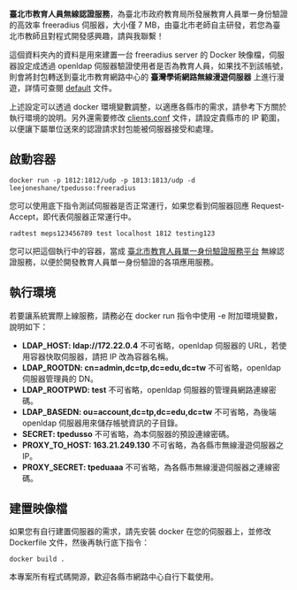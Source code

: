 __臺北市教育人員無線認證服務__，為臺北市政府教育局所發展教育人員單一身份驗證的高效率 freeradius 伺服器，大小僅 7 MB，由臺北市老師自主研發，若您為臺北市教師且對程式開發感興趣，請與我聯繫！

這個資料夾內的資料是用來建置一台 freeradius server 的 Docker 映像檔，伺服器設定成透過 openldap 伺服器驗證使用者是否為教育人員，如果找不到該帳號，則會將封包轉送到臺北市教育網路中心的 __臺灣學術網路無線漫遊伺服器__ 上進行漫遊，詳情可查閱 [default](https://github.com/leejoneshane/tpeduSSO/tree/master/freeradius/default) 文件。

上述設定可以透過 docker 環境變數調整，以適應各縣市的需求，請參考下方關於執行環境的說明。另外還需要修改 [clients.conf](https://github.com/leejoneshane/tpeduSSO/tree/master/freeradius/clients.conf) 文件，請設定貴縣市的 IP 範圍，以便讓下屬單位送來的認證請求封包能被伺服器接受和處理。

## 啟動容器
```
docker run -p 1812:1812/udp -p 1813:1813/udp -d leejoneshane/tpedusso:freeradius
```

您可以使用底下指令測試伺服器是否正常運行，如果您看到伺服器回應 Request-Accept，即代表伺服器正常運行中。
```
radtest meps123456789 test localhost 1812 testing123
```

您可以把這個執行中的容器，當成 [臺北市教育人員單一身份驗證服務平台](https://ldap.tp.edu.tw) 無線認證服務，以便於開發教育人員單一身份驗證的各項應用服務。

## 執行環境

若要讓系統實際上線服務，請務必在 docker run 指令中使用 -e 附加環境變數，說明如下：

* __LDAP_HOST: ldap://172.22.0.4__ 不可省略，openldap 伺服器的 URL，若使用容器快取伺服器，請把 IP 改為容器名稱。
* __LDAP_ROOTDN: cn=admin,dc=tp,dc=edu,dc=tw__ 不可省略，openldap 伺服器管理員的 DN。
* __LDAP_ROOTPWD: test__ 不可省略，openldap 伺服器的管理員網路連線密碼。
* __LDAP_BASEDN: ou=account,dc=tp,dc=edu,dc=tw__ 不可省略，為後端 openldap 伺服器用來儲存帳號資訊的子目錄。
* __SECRET: tpedusso__ 不可省略，為本伺服器的預設連線密碼。
* __PROXY_TO_HOST: 163.21.249.130__ 不可省略，為各縣市無線漫遊伺服器之IP。
* __PROXY_SECRET: tpeduaaa__ 不可省略，為各縣市無線漫遊伺服器之連線密碼。

## 建置映像檔

如果您有自行建置伺服器的需求，請先安裝 docker 在您的伺服器上，並修改 Dockerfile 文件，然後再執行底下指令：
```
docker build .
```

本專案所有程式碼開源，歡迎各縣市網路中心自行下載使用。
